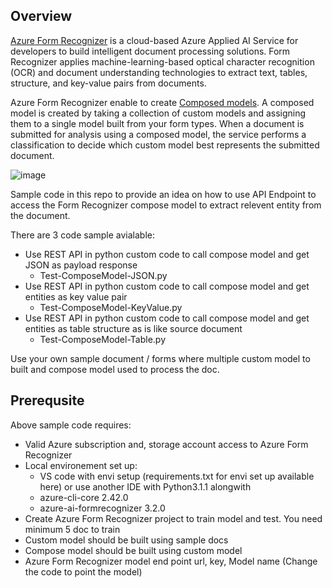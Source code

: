 ## Overview

[Azure Form Recognizer](https://learn.microsoft.com/en-us/azure/applied-ai-services/form-recognizer/overview?view=form-recog-3.0.0) is a cloud-based Azure Applied AI Service for developers to build intelligent document processing solutions. Form Recognizer applies machine-learning-based optical character recognition (OCR) and document understanding technologies to extract text, tables, structure, and key-value pairs from documents. 

Azure Form Recognizer enable to create [Composed models](https://learn.microsoft.com/en-us/azure/applied-ai-services/form-recognizer/how-to-guides/compose-custom-models?view=form-recog-3.0.0&tabs=studio). A composed model is created by taking a collection of custom models and assigning them to a single model built from your form types. When a document is submitted for analysis using a composed model, the service performs a classification to decide which custom model best represents the submitted document.


![image](https://user-images.githubusercontent.com/96195521/216654950-1419a347-bbda-436f-8063-be205900686a.png)


Sample code in this repo to provide an idea on how to use API Endpoint to access the Form Recognizer compose model  to extract relevent entity from the document.

There are 3 code sample avialable:

- Use REST API in python custom code to call compose model and get JSON as payload response
    - Test-ComposeModel-JSON.py
- Use REST API in python custom code to call compose model and get entities as key value pair
    - Test-ComposeModel-KeyValue.py
- Use REST API in python custom code to call compose model and get entities as table structure as is like source document 
    - Test-ComposeModel-Table.py

Use your own sample document / forms where multiple custom model to built and compose model used to process the doc. 

## Prerequsite
Above sample code requires:
- Valid Azure subscription and, storage account access to Azure Form Recognizer
- Local environement set up:
    - VS code with envi setup (requirements.txt for envi set up available here) or use another IDE with Python3.1.1 alongwith
    - azure-cli-core 2.42.0
    - azure-ai-formrecognizer 3.2.0
- Create Azure Form Recognizer project to train model and test. You need minimum 5 doc to train
- Custom model should be built using sample docs
- Compose model should be built using custom model
- Azure Form Recognizer model end point url, key, Model name (Change the code to point the model)
